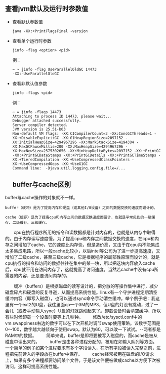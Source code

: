 ## 查看jvm默认及运行时参数值
* 查看默认参数值
    ```
    java -XX:+PrintFlagsFinal -version
    ```
* 查看单个运行时参数
    ```
    jinfo -flag <option> <pid>
    ```
    例：
    ```
    ~ ➭ jinfo -flag UseParallelOldGC 14473
    -XX:-UseParallelOldGC
    ```

* 查看非默认值参数
    ```
    jinfo -flags <pid>
    ```
    例：
    ```
    ~ ➭ jinfo -flags 14473
    Attaching to process ID 14473, please wait...
    Debugger attached successfully.
    Server compiler detected.
    JVM version is 25.51-b03
    Non-default VM flags: -XX:CICompilerCount=3 -XX:ConcGCThreads=1 -XX:+DisableExplicitGC -XX:G1HeapRegionSize=2097152 -XX:InitialHeapSize=4294967296 -XX:MarkStackSize=4194304 -XX:MaxGCPauseMillis=200 -XX:MaxHeapSize=4294967296 -XX:MaxNewSize=2575302656 -XX:MinHeapDeltaBytes=2097152 -XX:+PrintGC -XX:+PrintGCDateStamps -XX:+PrintGCDetails -XX:+PrintGCTimeStamps -XX:+TieredCompilation -XX:+UseCompressedClassPointers -XX:+UseCompressedOops -XX:+UseG1GC 
    Command line:  -Djava.util.logging.config.file=/...
    ```

    ## buffer与cache区别
buffer与cache操作的对象就不一样。

    buffer（缓冲）是为了提高内存和硬盘（或其他I/0设备）之间的数据交换的速度而设计的。

    cache（缓存）是为了提高cpu和内存之间的数据交换速度而设计，也就是平常见到的一级缓存、二级缓存、三级缓存。

　　cpu在执行程序所用的指令和读数据都是针对内存的，也就是从内存中取得的。由于内存读写速度慢，为了提高cpu和内存之间数据交换的速度，在cpu和内存之间增加了cache，它的速度比内存快，但是造价高，又由于在cpu内不能集成太多集成电路，所以一般cache比较小，以后intel等公司为了进一步提高速度，又增加了二级cache，甚至三级cache，它是根据程序的局部性原理而设计的，就是cpu执行的指令和访问的数据往往在集中的某一块，所以把这块内容放入cache后，cpu就不用在访问内存了，这就提高了访问速度。当然若cache中没有cpu所需要的内容，还是要访问内存的。

　　缓冲（buffers）是根据磁盘的读写设计的，把分散的写操作集中进行，减少磁盘碎片和硬盘的反复寻道，从而提高系统性能。linux有一个守护进程定期清空缓冲内容（即写入磁盘），也可以通过sync命令手动清空缓冲。举个例子吧：我这里有一个ext2的U盘，我往里面cp一个3M的MP3，但U盘的灯没有跳动，过了一会儿（或者手动输入sync）U盘的灯就跳动起来了。卸载设备时会清空缓冲，所以有些时候卸载一个设备时要等上几秒钟。 
　　修改/etc/sysctl.conf中的vm.swappiness右边的数字可以在下次开机时调节swap使用策略。该数字范围是0～100，数字越大越倾向于使用swap。默认为60，可以改一下试试。--两者都是RAM中的数据。
　　简单来说，buffer是即将要被写入磁盘的，而cache是被从磁盘中读出来的。
　　buffer是由各种进程分配的，被用在如输入队列等方面。一个简单的例子如某个进程要求有多个字段读入，在所有字段被读入完整之前，进程把先前读入的字段放在buffer中保存。
　　cache经常被用在磁盘的I/O请求上，如果有多个进程都要访问某个文件，于是该文件便被做成cache以方便下次被访问，这样可提高系统性能。